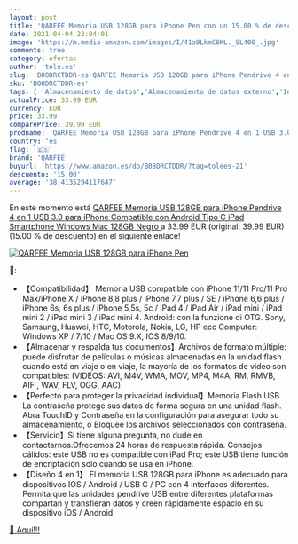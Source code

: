 ```yaml
---
layout: post
title: 'QARFEE Memoria USB 128GB para iPhone Pen con un 15.00 % de descuento'
date: 2021-04-04 22:04:01
image: 'https://m.media-amazon.com/images/I/41a0LkmC8KL._SL400_.jpg'
comments: true
category: ofertas
author: 'tole.es'
slug: 'B08DRCTDDR-es QARFEE Memoria USB 128GB para iPhone Pendrive 4 en 1 USB...'
sku: 'B08DRCTDDR-es'
tags: [ 'Almacenamiento de datos','Almacenamiento de datos externo','Informática','Memorias USB','ipad','iphone','qarfee', ]
actualPrice: 33.99 EUR
currency: EUR
price: 33.99
comparePrice: 39.99 EUR
prodname: 'QARFEE Memoria USB 128GB para iPhone Pendrive 4 en 1 USB 3.0 para iPhone Compatible con Android Tipo C iPad Smartphone Windows Mac  128GB  Negro '
country: 'es'
flag: '🇪🇸'
brand: 'QARFEE'
buyurl: 'https://www.amazon.es/dp/B08DRCTDDR/?tag=tolees-21'
descuento: '15.00'
average: '38.4135294117647'
---
```


En este momento está [QARFEE Memoria USB 128GB para iPhone Pendrive 4 en 1 USB 3.0 para iPhone Compatible con Android Tipo C iPad Smartphone Windows Mac  128GB  Negro ](https://www.amazon.es/dp/B08DRCTDDR/?tag=tolees-21) a 33.99 EUR (original: 39.99 EUR) (15.00 %  de descuento) en el siguiente enlace!

[![QARFEE Memoria USB 128GB para iPhone Pen](https://m.media-amazon.com/images/I/41a0LkmC8KL._SL400_.jpg)](https://www.amazon.es/dp/B08DRCTDDR/?tag=tolees-21)

🔎:

- 【Compatibilidad】 Memoria USB compatible con iPhone 11/11 Pro/11 Pro Max/iPhone X / iPhone 8,8 plus / iPhone 7,7 plus / SE / iPhone 6,6 plus / iPhone 6s, 6s plus / iPhone 5,5s, 5c / iPad 4 / iPad Air / iPad mini / iPad mini 2 / iPad mini 3 / iPad mini 4. Android: con la funzione di OTG. Sony, Samsung, Huawei, HTC, Motorola, Nokia, LG, HP ecc Computer: Windows XP / 7/10 / Mac OS 9.X, IOS 8/9/10.
- 【Almacenar y respalda tus documentos】Archivos de formato múltiple: puede disfrutar de películas o músicas almacenadas en la unidad flash cuando está en viaje o en viaje, la mayoría de los formatos de video son compatibles: (VIDEOS: AVI, M4V, WMA, MOV, MP4, M4A, RM, RMVB, AIF , WAV, FLV, OGG, AAC).
- 【Perfecto para proteger la privacidad individual】Memoria Flash USB La contraseña protege sus datos de forma segura en una unidad flash. Abra TouchID y Contraseña en la configuración para asegurar todo su almacenamiento, o Bloquee los archivos seleccionados con contraseña.
- 【Servicio】Si tiene alguna pregunta, no dude en contactarnos.Ofrecemos 24 horas de respuesta rápida. Consejos cálidos: este USB no es compatible con iPad Pro; este USB tiene función de encriptación solo cuando se usa en iPhone.
- 【Diseño 4 en 1】 El memoria USB 128GB para iPhone es adecuado para dispositivos IOS / Android / USB C / PC con 4 interfaces diferentes. Permita que las unidades pendrive USB entre diferentes plataformas compartan y transfieran datos y creen rápidamente espacio en su dispositivo iOS / Android

[🛒 Aquí!!!](https://www.amazon.es/dp/B08DRCTDDR/?tag=tolees-21)
